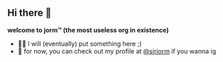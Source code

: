 ## Hi there 👋

**welcome to jorm™ (the most useless org in existence)**  
- 👩‍💻 I will (eventually) put something here ;)
- 🗿 for now, you can check out my profile at [@sirjorm](https://github.com/sirjorm) if you wanna ig
